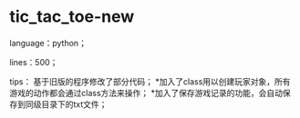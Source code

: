 # tic_tac_toe-new

language：python；

lines：500；

tips：
基于旧版的程序修改了部分代码；
*加入了class用以创建玩家对象，所有游戏的动作都会通过class方法来操作；
*加入了保存游戏记录的功能，会自动保存到同级目录下的txt文件；
